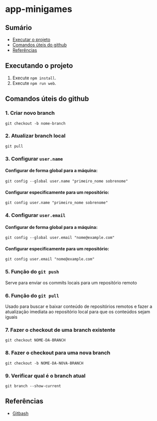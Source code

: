 # app-minigames


## Sumário

- [Executar o projeto](#executando-o-projeto)
- [Comandos úteis do github](#comandos-úteis-do-github)
- [Referências](#referências)

## Executando o projeto

1. Execute `npm install`.
2. Execute `npm run web`.

## Comandos úteis do github

### 1. Criar novo branch
```
git checkout -b nome-branch
```

### 2. Atualizar branch local
```
git pull
```

### 3. Configurar `user.name`

#### Configurar de forma global para a máquina:
```
git config --global user.name "primeiro_nome sobrenome"
```

#### Configurar especificamente para um repositório:
```
git config user.name "primeiro_nome sobrenome"
```

### 4. Configurar `user.email`

#### Configurar de forma global para a máquina:
```
git config --global user.email "nome@example.com"
```

#### Configurar especificamente para um repositório:
```
git config user.email "nome@example.com"
```

### 5. Função do `git push`
Serve para enviar os commits locais para um repositório remoto

### 6. Função do `git pull`
Usado para buscar e baixar conteúdo de repositórios remotos e fazer a atualização imediata ao repositório local para que os conteúdos sejam iguais

### 7. Fazer o checkout de uma branch existente
```
git checkout NOME-DA-BRANCH
```

### 8. Fazer o checkout para uma nova branch
```
git checkout -b NOME-DA-NOVA-BRANCH
```

### 9. Verificar qual é o branch atual
```
git branch --show-current
``` 

## Referências
- [Gitbash](https://git-scm.com/downloads)